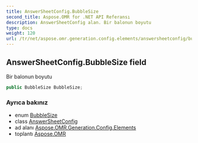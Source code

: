 ```yaml
---
title: AnswerSheetConfig.BubbleSize
second_title: Aspose.OMR for .NET API Referansı
description: AnswerSheetConfig alan. Bir balonun boyutu
type: docs
weight: 120
url: /tr/net/aspose.omr.generation.config.elements/answersheetconfig/bubblesize/
---
```

## AnswerSheetConfig.BubbleSize field

Bir balonun boyutu

```csharp
public BubbleSize BubbleSize;
```

### Ayrıca bakınız

* enum [BubbleSize](../../../aspose.omr.generation/bubblesize/)
* class [AnswerSheetConfig](../)
* ad alanı [Aspose.OMR.Generation.Config.Elements](../../answersheetconfig/)
* toplantı [Aspose.OMR](../../../)


